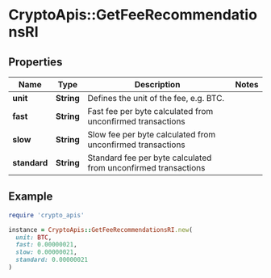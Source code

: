 # CryptoApis::GetFeeRecommendationsRI

## Properties

| Name | Type | Description | Notes |
| ---- | ---- | ----------- | ----- |
| **unit** | **String** | Defines the unit of the fee, e.g. BTC. |  |
| **fast** | **String** | Fast fee per byte calculated from unconfirmed transactions |  |
| **slow** | **String** | Slow fee per byte calculated from unconfirmed transactions |  |
| **standard** | **String** | Standard fee per byte calculated from unconfirmed transactions |  |

## Example

```ruby
require 'crypto_apis'

instance = CryptoApis::GetFeeRecommendationsRI.new(
  unit: BTC,
  fast: 0.00000021,
  slow: 0.00000021,
  standard: 0.00000021
)
```

